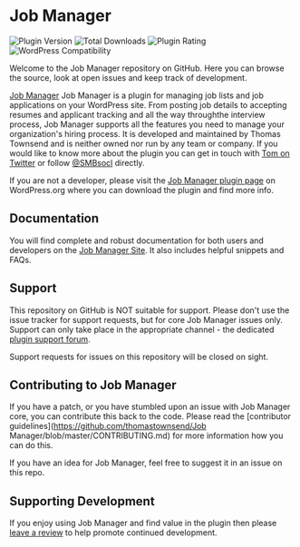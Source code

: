 # Job Manager

![Plugin Version](https://img.shields.io/wordpress/plugin/v/job-manager.svg)
![Total Downloads](https://img.shields.io/wordpress/plugin/dt/job-manager.svg)
![Plugin Rating](https://img.shields.io/wordpress/plugin/r/job-manager.svg)
![WordPress Compatibility](https://img.shields.io/wordpress/v/job-manager.svg)



Welcome to the Job Manager repository on GitHub. Here you can browse the source, look at open issues and keep track of development.

[Job Manager](http://www.wp-jobmanager.com/) Job Manager is a plugin for managing job lists and job applications on your WordPress site. From posting job details to accepting resumes and applicant tracking and all the way throughthe interview process, Job Manager supports all the features you need to manage your organization's hiring process. It is developed and maintained by Thomas Townsend and is neither owned nor run by any team or company. If you would like to know more about the plugin you can get in touch with [Tom on Twitter](https://twitter.com/thomasrtownsend) or follow [@SMBsocl](https://twitter.com/SMBsocl) directly.

If you are not a developer, please visit the [Job Manager plugin page](https://wordpress.org/plugins/job-manager/) on WordPress.org where you can download the plugin and find more info.

## Documentation
You will find complete and robust documentation for both users and developers on the [Job Manager Site](http://www.wp-jobmanager.com/documentation/). It also includes helpful snippets and FAQs.

## Support
This repository on GitHub is NOT suitable for support. Please don't use the issue tracker for support requests, but for core Job Manager issues only. Support can only take place in the appropriate channel - the dedicated [plugin support forum](http://wordpress.org/support/plugin/job-manager).

Support requests for issues on this repository will be closed on sight.

## Contributing to Job Manager
If you have a patch, or you have stumbled upon an issue with Job Manager core, you can contribute this back to the code. Please read the [contributor guidelines](https://github.com/thomastownsend/Job Manager/blob/master/CONTRIBUTING.md) for more information how you can do this.

If you have an idea for Job Manager, feel free to suggest it in an issue on this repo.

## Supporting Development
If you enjoy using Job Manager and find value in the plugin then please [leave a review](https://wordpress.org/support/view/plugin-reviews/job-manager?rate=5#postform) to help promote continued
development.